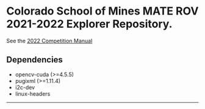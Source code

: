 # Colorado School of Mines MATE ROV 2021-2022 Explorer Repository.

See the [2022 Competition Manual](https://files.materovcompetition.org/2022/2022_EXPLORER_Manual_15_Dec_2021.pdf)

## Dependencies
- opencv-cuda (>=4.5.5)
- pugixml (>=1.11.4)
- i2c-dev
- linux-headers
  
---